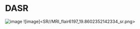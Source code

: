# DASR
![image](https://github.com/ayu255/IMIAPD-SSY/blob/main/SR/MRI_flair6197_19.8602352142334_sr.png)
![image]<SR//MRI_flair6197_19.8602352142334_sr.png>
